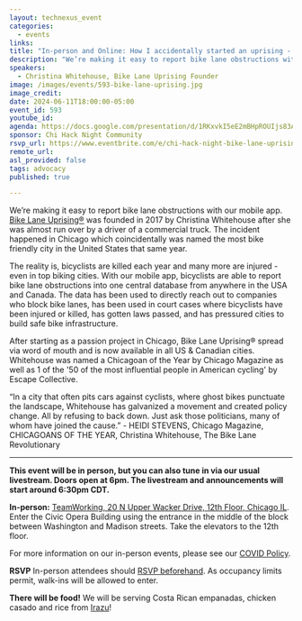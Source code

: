 ```yaml
---
layout: technexus_event
categories:
  - events
links: 
title: "In-person and Online: How I accidentally started an uprising - Bike Lane Uprising"
description: "We’re making it easy to report bike lane obstructions with our mobile app. Bike Lane Uprising®️ was founded in 2017 by Christina Whitehouse after she was almost run over by a driver of a commercial truck. The incident happened in Chicago which coincidentally was named the most bike friendly city in the United States that same year. After starting as a passion project in Chicago, Bike Lane Uprising®  spread via word of mouth and is now available in all US & Canadian cities. Whitehouse was named a Chicagoan of the Year by Chicago Magazine as well as 1 of the '50 of the most influential people in American cycling' by Escape Collective."
speakers:
  - Christina Whitehouse, Bike Lane Uprising Founder
image: /images/events/593-bike-lane-uprising.jpg
image_credit: 
date: 2024-06-11T18:00:00-05:00
event_id: 593
youtube_id: 
agenda: https://docs.google.com/presentation/d/1RKxvkI5eE2mBHpROUIjs83Aeh9-DnUATEUSDPDuCADc/edit#slide=id.g121c7120608_0_0
sponsor: Chi Hack Night Community
rsvp_url: https://www.eventbrite.com/e/chi-hack-night-bike-lane-uprising-tickets-911479899917
remote_url: 
asl_provided: false
tags: advocacy
published: true

---
```


We’re making it easy to report bike lane obstructions with our mobile app. [Bike Lane Uprising®️](https://www.bikelaneuprising.com/) was founded in 2017 by Christina Whitehouse after she was almost run over by a driver of a commercial truck. The incident happened in Chicago which coincidentally was named the most bike friendly city in the United States that same year.

The reality is, bicyclists are killed each year and many more are injured - even in top biking cities. With our mobile app, bicyclists are able to report bike lane obstructions into one central database from anywhere in the USA and Canada. The data has been used to directly reach out to companies who block bike lanes, has been used in court cases where bicyclists have been injured or killed, has gotten laws passed, and has pressured cities to build safe bike infrastructure.

After starting as a passion project in Chicago, Bike Lane Uprising®  spread via word of mouth and is now available in all US & Canadian cities. Whitehouse was named a Chicagoan of the Year by Chicago Magazine as well as 1 of the '50 of the most influential people in American cycling' by Escape Collective.

“In a city that often pits cars against cyclists, where ghost bikes punctuate the landscape, Whitehouse has galvanized a movement and created policy change. All by refusing to back down. Just ask those politicians, many of whom have joined the cause.” - HEIDI STEVENS, Chicago Magazine, CHICAGOANS OF THE YEAR, Christina Whitehouse, The Bike Lane Revolutionary

---

**This event will be in person, but you can also tune in via our usual livestream. Doors open at 6pm. The livestream and announcements will start around 6:30pm CDT.**

**In-person:** <a href='https://www.google.com/maps/place/TechNexus+Venture+Collaborative/@41.8835673,-87.6394085,17z/data=!3m1!4b1!4m5!3m4!1s0x880e2d5be57f04c5:0xa87e47e177660090!8m2!3d41.8835673!4d-87.6372198'>TeamWorking, 20 N Upper Wacker Drive, 12th Floor, Chicago IL</a>. Enter the Civic Opera Building using the entrance in the middle of the block between Washington and Madison streets. Take the elevators to the 12th floor.

For more information on our in-person events, please see our [COVID Policy](/blog/2022/09/09/our-covid-19-policy.html). 

**RSVP** In-person attendees should [RSVP beforehand]({{page.rsvp_url}}). As occupancy limits permit, walk-ins will be allowed to enter.

**There will be food!** We will be serving Costa Rican empanadas, chicken casado and rice from [Irazu](https://www.irazuchicago.com/)!

